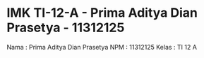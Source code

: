 IMK TI-12-A - Prima Aditya Dian Prasetya - 11312125
===========
Nama  : Prima Aditya Dian Prasetya
NPM   : 11312125
Kelas : TI 12 A
